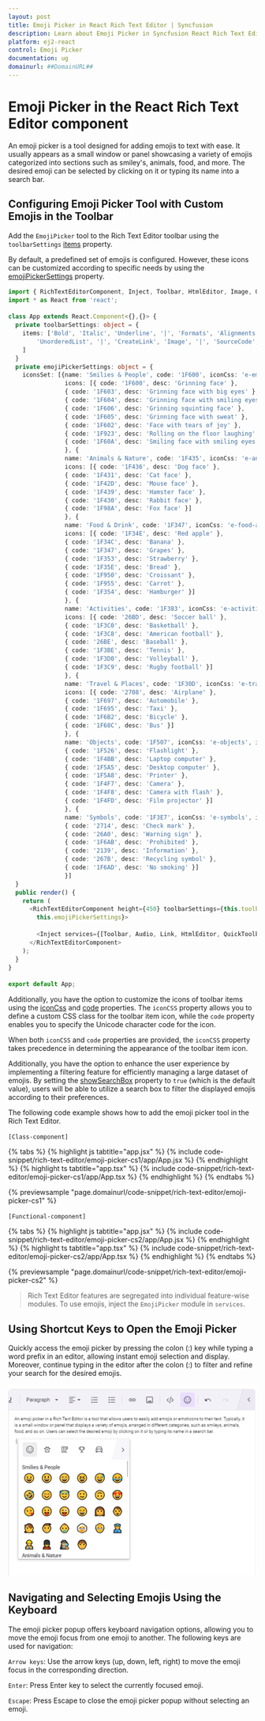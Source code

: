 ```yaml
---
layout: post
title: Emoji Picker in React Rich Text Editor | Syncfusion
description: Learn about Emoji Picker in Syncfusion React Rich Text Editor component of Syncfusion Essential JS 2 and more.
platform: ej2-react
control: Emoji Picker
documentation: ug
domainurl: ##DomainURL##
---
```


# Emoji Picker in the React Rich Text Editor component

An emoji picker is a tool designed for adding emojis to text with ease. It usually appears as a small window or panel showcasing a variety of emojis categorized into sections such as smiley's, animals, food, and more. The desired emoji can be selected by clicking on it or typing its name into a search bar.

## Configuring Emoji Picker Tool with Custom Emojis in the Toolbar

Add the `EmojiPicker` tool to the Rich Text Editor toolbar using the `toolbarSettings` [items](../api/rich-text-editor/toolbarSettings/#items) property.

By default, a predefined set of emojis is configured. However, these icons can be customized according to specific needs by using the  [emojiPickerSettings](../api/rich-text-editor/richTextEditorModel/#emojiPickerSettings) property.

```ts
import { RichTextEditorComponent, Inject, Toolbar, HtmlEditor, Image, QuickToolbar, Link, EmojiPicker } from '@syncfusion/ej2-react-richtexteditor';
import * as React from 'react';

class App extends React.Component<{},{}> {
  private toolbarSettings: object = {
    items: ['Bold', 'Italic', 'Underline', '|', 'Formats', 'Alignments', 'OrderedList',
        'UnorderedList', '|', 'CreateLink', 'Image', '|', 'SourceCode', 'EmojiPicker', '|', 'Undo', 'Redo'
    ]
  }
  private emojiPickerSettings: object = {
    iconsSet: [{name: 'Smilies & People', code: '1F600', iconCss: 'e-emoji', 
                icons: [{ code: '1F600', desc: 'Grinning face' },
                { code: '1F603', desc: 'Grinning face with big eyes' },
                { code: '1F604', desc: 'Grinning face with smiling eyes' },
                { code: '1F606', desc: 'Grinning squinting face' },
                { code: '1F605', desc: 'Grinning face with sweat' },
                { code: '1F602', desc: 'Face with tears of joy' },
                { code: '1F923', desc: 'Rolling on the floor laughing' },
                { code: '1F60A', desc: 'Smiling face with smiling eyes' }]
                }, {
                name: 'Animals & Nature', code: '1F435', iconCss: 'e-animals',
                icons: [{ code: '1F436', desc: 'Dog face' },
                { code: '1F431', desc: 'Cat face' },
                { code: '1F42D', desc: 'Mouse face' },
                { code: '1F439', desc: 'Hamster face' },
                { code: '1F430', desc: 'Rabbit face' },
                { code: '1F98A', desc: 'Fox face' }]
                }, {
                name: 'Food & Drink', code: '1F347', iconCss: 'e-food-and-drinks',
                icons: [{ code: '1F34E', desc: 'Red apple' },
                { code: '1F34C', desc: 'Banana' },
                { code: '1F347', desc: 'Grapes' },
                { code: '1F353', desc: 'Strawberry' },
                { code: '1F35E', desc: 'Bread' },
                { code: '1F950', desc: 'Croissant' },
                { code: '1F955', desc: 'Carrot' },
                { code: '1F354', desc: 'Hamburger' }]
                }, {
                name: 'Activities', code: '1F383', iconCss: 'e-activities',
                icons: [{ code: '26BD', desc: 'Soccer ball' },
                { code: '1F3C0', desc: 'Basketball' },
                { code: '1F3C8', desc: 'American football' },
                { code: '26BE', desc: 'Baseball' },
                { code: '1F3BE', desc: 'Tennis' },
                { code: '1F3D0', desc: 'Volleyball' },
                { code: '1F3C9', desc: 'Rugby football' }]
                }, {
                name: 'Travel & Places', code: '1F30D', iconCss: 'e-travel-and-places',
                icons: [{ code: '2708', desc: 'Airplane' },
                { code: '1F697', desc: 'Automobile' },
                { code: '1F695', desc: 'Taxi' },
                { code: '1F6B2', desc: 'Bicycle' },
                { code: '1F68C', desc: 'Bus' }]
                }, {
                name: 'Objects', code: '1F507', iconCss: 'e-objects', icons: [{ code: '1F4A1', desc: 'Light bulb' },
                { code: '1F526', desc: 'Flashlight' },
                { code: '1F4BB', desc: 'Laptop computer' },
                { code: '1F5A5', desc: 'Desktop computer' },
                { code: '1F5A8', desc: 'Printer' },
                { code: '1F4F7', desc: 'Camera' },
                { code: '1F4F8', desc: 'Camera with flash' },
                { code: '1F4FD', desc: 'Film projector' }]
                }, {
                name: 'Symbols', code: '1F3E7', iconCss: 'e-symbols', icons: [{ code: '274C', desc: 'Cross mark' },
                { code: '2714', desc: 'Check mark' },
                { code: '26A0', desc: 'Warning sign' },
                { code: '1F6AB', desc: 'Prohibited' },
                { code: '2139', desc: 'Information' },
                { code: '267B', desc: 'Recycling symbol' },
                { code: '1F6AD', desc: 'No smoking' }]
                }]
  }
  public render() {
    return (
      <RichTextEditorComponent height={450} toolbarSettings={this.toolbarSettings} emojiPickerSettings={
        this.emojiPickerSettings}>

        <Inject services={[Toolbar, Audio, Link, HtmlEditor, QuickToolbar, EmojiPicker]} />
      </RichTextEditorComponent>
    );
  }
}

export default App;

```

Additionally, you have the option to customize the icons of toolbar items using the [iconCss](../api/rich-text-editor/emojiIconsSet/#iconCss) and [code](../api/rich-text-editor/emojiIconsSet/#code) properties. The `iconCSS` property allows you to define a custom CSS class for the toolbar item icon, while the `code` property enables you to specify the Unicode character code for the icon.

When both `iconCSS` and `code` properties are provided, the `iconCSS` property takes precedence in determining the appearance of the toolbar item icon.

Additionally, you have the option to enhance the user experience by implementing a filtering feature for efficiently managing a large dataset of emojis. By setting the [showSearchBox](../api/rich-text-editor/emojiSettings/#showSearchBox) property to `true` (which is the default value), users will be able to utilize a search box to filter the displayed emojis according to their preferences.

The following code example shows how to add the emoji picker tool in the Rich Text Editor.

`[Class-component]`

{% tabs %}
{% highlight js tabtitle="app.jsx" %}
{% include code-snippet/rich-text-editor/emoji-picker-cs1/app/App.jsx %}
{% endhighlight %}
{% highlight ts tabtitle="app.tsx" %}
{% include code-snippet/rich-text-editor/emoji-picker-cs1/app/App.tsx %}
{% endhighlight %}
{% endtabs %}

{% previewsample "page.domainurl/code-snippet/rich-text-editor/emoji-picker-cs1" %}

`[Functional-component]`

{% tabs %}
{% highlight js tabtitle="app.jsx" %}
{% include code-snippet/rich-text-editor/emoji-picker-cs2/app/App.jsx %}
{% endhighlight %}
{% highlight ts tabtitle="app.tsx" %}
{% include code-snippet/rich-text-editor/emoji-picker-cs2/app/App.tsx %}
{% endhighlight %}
{% endtabs %}

 {% previewsample "page.domainurl/code-snippet/rich-text-editor/emoji-picker-cs2" %}


> Rich Text Editor features are segregated into individual feature-wise modules. To use emojis, inject the `EmojiPicker` module in `services`.


## Using Shortcut Keys to Open the Emoji Picker

Quickly access the emoji picker by pressing the colon (:) key while typing a word prefix in an editor, allowing instant emoji selection and display. Moreover, continue typing in the editor after the colon (:) to filter and refine your search for the desired emojis.

![React Rich Text Editor Emoji Picker](./images/react-richtexteditor-emoji-picker-web.png)

## Navigating and Selecting Emojis Using the Keyboard

The emoji picker popup offers keyboard navigation options, allowing you to move the emoji focus from one emoji to another. The following keys are used for navigation:

`Arrow keys`: Use the arrow keys (up, down, left, right) to move the emoji focus in the corresponding direction.

`Enter`: Press Enter key to select the currently focused emoji.

`Escape`: Press Escape to close the emoji picker popup without selecting an emoji.
